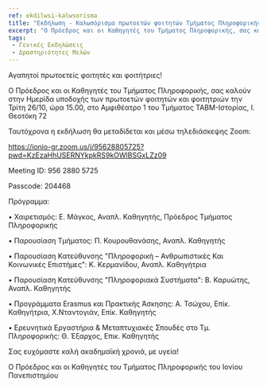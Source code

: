 ```yaml
---
ref: ekdilwsi-kalwsorisma
title: "Εκδήλωση - Καλωσόρισμα πρωτοετών φοιτητών Τμήματος Πληροφορικής ακαδ. έτους 2021 - 2022"
excerpt: "Ο Πρόεδρος και οι Καθηγητές του Τμήματος Πληροφορικής, σας καλούν στην Hμερίδα υποδοχής των πρωτοετών φοιτητών και φοιτητριών"
tags:
 - Γενικές Εκδηλώσεις
 - Δραστηριότητες Μελών
---
```


Αγαπητοί πρωτοετείς φοιτητές και φοιτήτριες!

Ο Πρόεδρος και οι Καθηγητές του Τμήματος Πληροφορικής, σας καλούν στην Hμερίδα υποδοχής των πρωτοετών φοιτητών και φοιτητριών την Τρίτη 26/10, ώρα 15.00, στο Αμφιθέατρο 1 του Τμήματος ΤΑΒΜ-Ιστορίας, Ι. Θεοτόκη 72 

Ταυτόχρονα η εκδήλωση θα μεταδίδεται και μέσω τηλεδιάσκεψης Zoom:

https://ionio-gr.zoom.us/j/95628805725?pwd=KzEzaHhUSERNYkpkRS9kOWlBSGxLZz09

Meeting ID: 956 2880 5725

Passcode: 204468

Πρόγραμμα:

• Χαιρετισμός: Ε. Μάγκος, Αναπλ. Καθηγητής, Πρόεδρος Τμήματος Πληροφορικής

• Παρουσίαση Τμήματος: Π. Κουρουθανάσης, Αναπλ. Καθηγητής

• Παρουσίαση Κατεύθυνσης "Πληροφορική – Ανθρωπιστικές Και Κοινωνικές Επιστήμες": Κ. Κερμανίδου, Αναπλ. Καθηγήτρια

• Παρουσίαση Κατεύθυνσης "Πληροφοριακά Συστήματα": Β. Καρυώτης, Αναπλ. Καθηγητής

• Προγράμματα Erasmus και Πρακτικής Άσκησης: Α. Τσώχου, Επίκ. Καθηγήτρια, Χ.Νταντογιάν, Επίκ. Καθηγητής

• Ερευνητικά Εργαστήρια & Μεταπτυχιακές Σπουδές στο Τμ. Πληροφορικής: Θ. Έξαρχος, Επικ. Καθηγητής
 
Σας ευχόμαστε καλή ακαδημαϊκή χρονιά, με υγεία!

Ο Πρόεδρος και οι Καθηγητές του Τμήματος Πληροφορικής του Ιονίου Πανεπιστημίου
